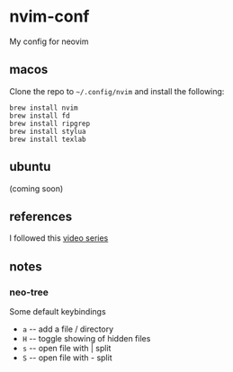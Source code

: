 # nvim-conf

My config for neovim

## macos

Clone the repo to `~/.config/nvim` and install the following:
```
brew install nvim
brew install fd
brew install ripgrep
brew install stylua
brew install texlab
```

## ubuntu

(coming soon)

## references

I followed this [video series](https://www.youtube.com/playlist?list=PLsz00TDipIffreIaUNk64KxTIkQaGguqn)

## notes

### neo-tree

Some default keybindings

- `a` -- add a file / directory
- `H` -- toggle showing of hidden files
- `s` -- open file with | split
- `S` -- open file with - split
